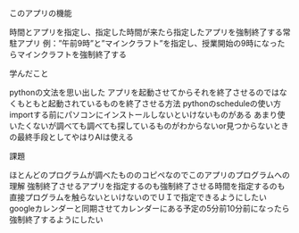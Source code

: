 このアプリの機能

  時間とアプリを指定し、指定した時間が来たら指定したアプリを強制終了する常駐アプリ
  例：”午前9時”と”マインクラフト”を指定し、授業開始の9時になったらマインクラフトを強制終了する

学んだこと

  pythonの文法を思い出した
  アプリを起動させてからそれを終了させるのではなくもともと起動されているものを終了させる方法
  pythonのscheduleの使い方
  importする前にパソコンにインストールしないといけないものがある
  あまり使いたくないが調べても調べても探しているものがわからないor見つからないときの最終手段としてやはりAIは使える

課題

  ほとんどのプログラムが調べたもののコピペなのでこのアプリのプログラムへの理解
  強制終了させるアプリを指定するのも強制終了させる時間を指定するのも直接プログラムを触らないといけないのでＵＩで指定できるようにしたい
  googleカレンダーと同期させてカレンダーにある予定の5分前10分前になったら強制終了するようにしたい
